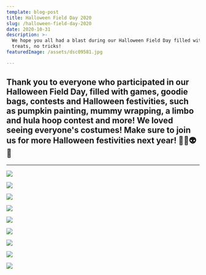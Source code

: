 ```yaml
---
template: blog-post
title: Halloween Field Day 2020
slug: /halloween-field-day-2020
date: 2020-10-31
description: >-
  We hope you all had a blast during our Halloween Field Day filled with lots of
  treats, no tricks! 
featuredImage: /assets/dsc09581.jpg

---
```

## **Thank you to everyone who participated in our Halloween Field Day, filled with games, goodie bags, contests and Halloween festivities, such as pumpkin painting, mummy wrapping, a limbo and hula hoop contest and more! We loved seeing everyone's costumes! Make sure to join us for more Halloween festivities next year! 🎃👻👽💀**

- - -

![](/img/dsc09424.jpg)

![](/img/dsc09608.jpg)

![](/img/dsc09556.jpg)

![](/img/dsc09495.jpg)

![](/img/dsc09626.jpg)

![](/img/dsc09488.jpg)

![](/img/dsc09624.jpg)

![](/img/dsc09655.jpg)

![](/img/dsc09781.jpg)
